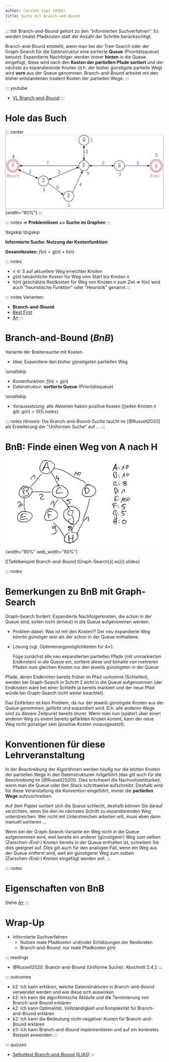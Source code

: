 ```yaml
---
author: Carsten Gips (HSBI)
title: Suche mit Branch-and-Bound
---
```


::: tldr
Branch-and-Bound gehört zu den "Informierten Suchverfahren": Es werden (reale)
Pfadkosten statt der Anzahl der Schritte berücksichtigt.

Branch-and-Bound entsteht, wenn man bei der Tree-Search oder der Graph-Search für
die Datenstruktur eine sortierte **Queue** (Prioritätsqueue) benutzt: Expandierte
Nachfolger werden immer **hinten** in die Queue eingefügt, diese wird nach den
**Kosten der partiellen Pfade sortiert** und der nächste zu expandierende Knoten
(d.h. der bisher günstigste partielle Weg) wird **vorn** aus der Queue genommen.
Branch-and-Bound arbeitet mit den bisher entstandenen (realen) Kosten der partiellen
Wege.
:::

::: youtube
-   [VL Branch-and-Bound](https://youtu.be/WBL-sihpbaM)
:::

# Hole das Buch

::: center
![](images/graph.png){width="60%"}
:::

::: notes
=\> **Problemlösen == Suche im Graphen**
:::

\bigskip
\bigskip

**Informierte Suche: Nutzung der Kostenfunktion**:

**Gesamtkosten**: $f(n) = g(n) + h(n)$

::: notes
-   $n \in S$ auf aktuellem Weg erreichter Knoten
-   $g(n)$ tatsächliche Kosten für Weg vom Start bis Knoten $n$
-   $h(n)$ geschätzte Restkosten für Weg von Knoten $n$ zum Ziel =\> $h(n)$ wird
    auch "heuristische Funktion" oder "Heuristik" genannt
:::

::: notes
Varianten:

-   **Branch-and-Bound**
-   [Best First](search4-bestfirst.md)
-   [A\*](search5-astar.md)
:::

# Branch-and-Bound (*BnB*)

Variante der Breitensuche mit Kosten

-   Idee: Expandiere den *bisher* günstigsten partiellen Weg

\smallskip

-   Kostenfunktion: $f(n) = g(n)$
-   Datenstruktur: **sortierte Queue** (Prioritätsqueue)

\smallskip

-   Voraussetzung: alle Aktionen haben positive Kosten [(jeden Knoten $n$ gilt:
    $g(n) > 0$)]{.notes}

::: notes
*Hinweis*: Die Branch-and-Bound-Suche taucht im [@Russell2020] als Erweiterung der
"Uniformen Suche" auf ...
:::

# BnB: Finde einen Weg von A nach H

![](images/tafelbeispiel.png){width="90%" web_width="60%"}

[[Tafelbeispiel Branch-and-Bound (Graph-Search)]{.ex}]{.slides}

::: notes
# Bemerkungen zu BnB mit Graph-Search

Graph-Search fordert: Expandierte Nachfolgerknoten, die schon in der Queue sind,
sollen nicht (erneut) in die Queue aufgenommen werden.

-   Problem dabei: Was ist mit den Kosten?! Der neu expandierte Weg könnte günstiger
    sein als der schon in der Queue enthaltene.

-   Lösung (vgl. Optimierungsmöglichkeiten für A\*):

    Füge zunächst alle neu expandierten partiellen Pfade (mit unmarkierten
    Endknoten) in die Queue ein, sortiere diese und behalte von mehreren Pfaden zum
    gleichen Knoten nur den jeweils günstigsten in der Queue

Pfade, deren Endknoten bereits früher im Pfad vorkommt (Schleifen), werden bei
Graph-Search in Schritt 2 nicht in die Queue aufgenommen (der Endknoten wäre bei
einer Schleife ja bereits markiert und der neue Pfad würde bei Graph-Search nicht
weiter beachtet).

Das Einfärben ist kein Problem, da nur der jeweils günstigste Knoten aus der Queue
genommen, gefärbt und expandiert wird. D.h. alle anderen Wege sind zu diesem
Zeitpunkt bereits teurer. Wenn man nun (später) über einen anderen Weg zu einem
bereits gefärbten Knoten kommt, kann der neue Weg nicht günstiger sein (positive
Kosten vorausgesetzt).

# Konventionen für diese Lehrveranstaltung

In der Beschreibung der Algorithmen werden häufig nur die letzten Knoten der
partiellen Wege in den Datenstrukturen mitgeführt (das gilt auch für die
Beschreibung im [@Russell2020]). Dies erschwert die Nachvollziehbarkeit, wenn man
die Queue oder den Stack schrittweise aufschreibt. Deshalb wird für diese
Veranstaltung die Konvention eingeführt, immer die **partiellen Wege**
aufzuschreiben.

Auf dem Papier sortiert sich die Queue schlecht, deshalb können Sie darauf
verzichten, wenn Sie den im nächsten Schritt zu expandierenden Weg unterstreichen.
Wer nicht mit Unterstreichen arbeiten will, muss eben dann manuell sortieren ...

Wenn bei der Graph-Search-Variante ein Weg nicht in die Queue aufgenommen wird, weil
bereits ein anderer (günstigerer) Weg zum selben (Zwischen-/End-) Knoten bereits in
der Queue enthalten ist, schreiben Sie dies geeignet auf. Dies gilt auch für den
analogen Fall, wenn ein Weg aus der Queue entfernt wird, weil ein günstigerer Weg
zum selben (Zwischen-/End-) Knoten eingefügt werden soll.
:::

::: notes
# Eigenschaften von BnB

Siehe [A\*](search5-astar.md)
:::

# Wrap-Up

-   Informierte Suchverfahren
    -   Nutzen reale Pfadkosten und/oder Schätzungen der Restkosten
    -   Branch-and-Bound: nur reale Pfadkosten $g(n)$

::: readings
-   @Russell2020: Branch-and-Bound (Uniforme Suche): Abschnitt 3.4.2
:::

::: outcomes
-   k2: Ich kann erklären, welche Datenstrukturen in Branch-and-Bound verwendet
    werden und wie diese sich auswirken
-   k2: Ich kann die algorithmische Abläufe und die Terminierung von
    Branch-and-Bound erklären
-   k2: Ich kann Optimalität, Vollständigkeit und Komplexität für Branch-and-Bound
    erklären
-   k2: Ich kann die Bedeutung nicht-negativer Kosten für Branch-and-Bound erklären
-   k3: Ich kann Branch-and-Bound implementieren und auf ein konkretes Beispiel
    anwenden
:::

::: quizzes
-   [Selbsttest Branch-and-Bound
    (ILIAS)](https://www.hsbi.de/elearning/goto.php?target=tst_1106598&client_id=FH-Bielefeld)
:::
